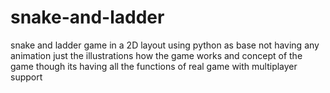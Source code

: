 # snake-and-ladder
snake and ladder game in a 2D layout using python as base 
not having any animation
just the illustrations how the game works and concept of the game 
though its having all the functions of real game 
with multiplayer support 
